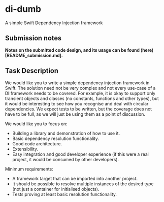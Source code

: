 # di-dumb
A simple Swift Dependency Injection framework

## Submission notes

__Notes on the submitted code design, and its usage can be found (here)[README_submission.md].__ 

## Task Description

We would like you to write a simple dependency injection framework in Swift. The solution need not be 
very complex and not every use-case of a DI framework needs to be covered. For example, it is okay to 
support only transient objects and classes (no constants, functions and other types), but it would be
interesting to see how you recognise and deal with circular dependencies. We expect tests to be written, 
but the coverage does not have to be full, as we will just be using them as a point of discussion.

We would like you to focus on:

* Building a library and demonstration of how to use it.
* Basic dependency resolution functionality.
* Good code architecture.
* Extensibility.
* Easy integration and good developer experience (if this were a real project, it would be consumed by 
other developers).

Minimum requirements:
* A framework target that can be imported into another project.
* It should be possible to resolve multiple instances of the desired type (not just a container for initialised objects).
* Tests proving at least basic resolution functionality.
